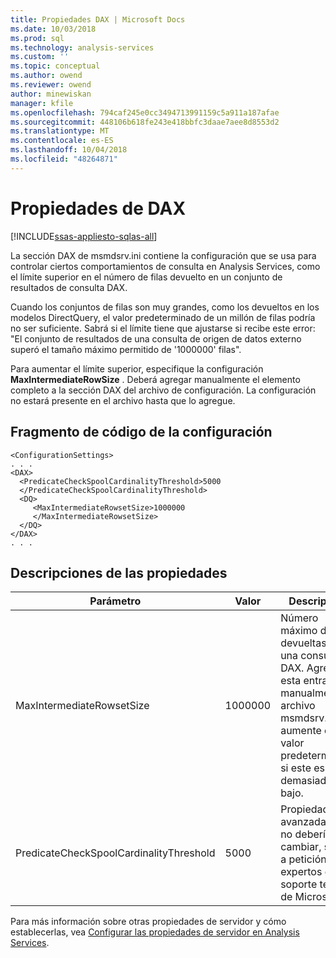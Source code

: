 ```yaml
---
title: Propiedades DAX | Microsoft Docs
ms.date: 10/03/2018
ms.prod: sql
ms.technology: analysis-services
ms.custom: ''
ms.topic: conceptual
ms.author: owend
ms.reviewer: owend
author: minewiskan
manager: kfile
ms.openlocfilehash: 794caf245e0cc3494713991159c5a911a187afae
ms.sourcegitcommit: 448106b618fe243e418bbfc3daae7aee8d8553d2
ms.translationtype: MT
ms.contentlocale: es-ES
ms.lasthandoff: 10/04/2018
ms.locfileid: "48264871"
---
```

# <a name="dax-properties"></a>Propiedades de DAX
[!INCLUDE[ssas-appliesto-sqlas-all](../../includes/ssas-appliesto-sqlas-all.md)]

   La sección DAX de msmdsrv.ini contiene la configuración que se usa para controlar ciertos comportamientos de consulta en Analysis Services, como el límite superior en el número de filas devuelto en un conjunto de resultados de consulta DAX.

  Cuando los conjuntos de filas son muy grandes, como los devueltos en los modelos DirectQuery, el valor predeterminado de un millón de filas podría no ser suficiente. Sabrá si el límite tiene que ajustarse si recibe este error: "El conjunto de resultados de una consulta de origen de datos externo superó el tamaño máximo permitido de '1000000' filas".

Para aumentar el límite superior, especifique la configuración **MaxIntermediateRowSize** . Deberá agregar manualmente el elemento completo a la sección DAX del archivo de configuración. La configuración no estará presente en el archivo hasta que lo agregue.

## <a name="configuration-snippet"></a>Fragmento de código de la configuración

```
<ConfigurationSettings>
. . .
<DAX>
  <PredicateCheckSpoolCardinalityThreshold>5000
  </PredicateCheckSpoolCardinalityThreshold>
  <DQ>
     <MaxIntermediateRowsetSize>1000000
     </MaxIntermediateRowsetSize>
  </DQ>
</DAX>
. . .
```

## <a name="property-descriptions"></a>Descripciones de las propiedades

Parámetro |Valor |Descripción
--------|-------|-----------
MaxIntermediateRowsetSize | 1000000 | Número máximo de filas devueltas en una consulta DAX. Agregue esta entrada manualmente al archivo msmdsrv.ini y aumente el valor predeterminado si este es demasiado bajo.
PredicateCheckSpoolCardinalityThreshold| 5000 | Propiedad avanzada que no debería cambiar, salvo a petición de expertos en soporte técnico de Microsoft.

Para más información sobre otras propiedades de servidor y cómo establecerlas, vea [Configurar las propiedades de servidor en Analysis Services](../../analysis-services/server-properties/server-properties-in-analysis-services.md).
